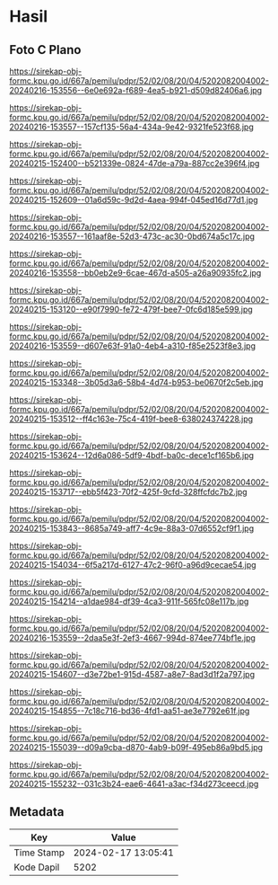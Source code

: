 # Hasil

## Foto C Plano

https://sirekap-obj-formc.kpu.go.id/667a/pemilu/pdpr/52/02/08/20/04/5202082004002-20240216-153556--6e0e692a-f689-4ea5-b921-d509d82406a6.jpg

https://sirekap-obj-formc.kpu.go.id/667a/pemilu/pdpr/52/02/08/20/04/5202082004002-20240216-153557--157cf135-56a4-434a-9e42-9321fe523f68.jpg

https://sirekap-obj-formc.kpu.go.id/667a/pemilu/pdpr/52/02/08/20/04/5202082004002-20240215-152400--b521339e-0824-47de-a79a-887cc2e396f4.jpg

https://sirekap-obj-formc.kpu.go.id/667a/pemilu/pdpr/52/02/08/20/04/5202082004002-20240215-152609--01a6d59c-9d2d-4aea-994f-045ed16d77d1.jpg

https://sirekap-obj-formc.kpu.go.id/667a/pemilu/pdpr/52/02/08/20/04/5202082004002-20240216-153557--161aaf8e-52d3-473c-ac30-0bd674a5c17c.jpg

https://sirekap-obj-formc.kpu.go.id/667a/pemilu/pdpr/52/02/08/20/04/5202082004002-20240216-153558--bb0eb2e9-6cae-467d-a505-a26a90935fc2.jpg

https://sirekap-obj-formc.kpu.go.id/667a/pemilu/pdpr/52/02/08/20/04/5202082004002-20240215-153120--e90f7990-fe72-479f-bee7-0fc6d185e599.jpg

https://sirekap-obj-formc.kpu.go.id/667a/pemilu/pdpr/52/02/08/20/04/5202082004002-20240216-153559--d607e63f-91a0-4eb4-a310-f85e2523f8e3.jpg

https://sirekap-obj-formc.kpu.go.id/667a/pemilu/pdpr/52/02/08/20/04/5202082004002-20240215-153348--3b05d3a6-58b4-4d74-b953-be0670f2c5eb.jpg

https://sirekap-obj-formc.kpu.go.id/667a/pemilu/pdpr/52/02/08/20/04/5202082004002-20240215-153512--ff4c163e-75c4-419f-bee8-638024374228.jpg

https://sirekap-obj-formc.kpu.go.id/667a/pemilu/pdpr/52/02/08/20/04/5202082004002-20240215-153624--12d6a086-5df9-4bdf-ba0c-dece1cf165b6.jpg

https://sirekap-obj-formc.kpu.go.id/667a/pemilu/pdpr/52/02/08/20/04/5202082004002-20240215-153717--ebb5f423-70f2-425f-9cfd-328ffcfdc7b2.jpg

https://sirekap-obj-formc.kpu.go.id/667a/pemilu/pdpr/52/02/08/20/04/5202082004002-20240215-153843--8685a749-aff7-4c9e-88a3-07d6552cf9f1.jpg

https://sirekap-obj-formc.kpu.go.id/667a/pemilu/pdpr/52/02/08/20/04/5202082004002-20240215-154034--6f5a217d-6127-47c2-96f0-a96d9cecae54.jpg

https://sirekap-obj-formc.kpu.go.id/667a/pemilu/pdpr/52/02/08/20/04/5202082004002-20240215-154214--a1dae984-df39-4ca3-911f-565fc08e117b.jpg

https://sirekap-obj-formc.kpu.go.id/667a/pemilu/pdpr/52/02/08/20/04/5202082004002-20240216-153559--2daa5e3f-2ef3-4667-994d-874ee774bf1e.jpg

https://sirekap-obj-formc.kpu.go.id/667a/pemilu/pdpr/52/02/08/20/04/5202082004002-20240215-154607--d3e72be1-915d-4587-a8e7-8ad3d1f2a797.jpg

https://sirekap-obj-formc.kpu.go.id/667a/pemilu/pdpr/52/02/08/20/04/5202082004002-20240215-154855--7c18c716-bd36-4fd1-aa51-ae3e7792e61f.jpg

https://sirekap-obj-formc.kpu.go.id/667a/pemilu/pdpr/52/02/08/20/04/5202082004002-20240215-155039--d09a9cba-d870-4ab9-b09f-495eb86a9bd5.jpg

https://sirekap-obj-formc.kpu.go.id/667a/pemilu/pdpr/52/02/08/20/04/5202082004002-20240215-155232--031c3b24-eae6-4641-a3ac-f34d273ceecd.jpg


## Metadata

| Key        | Value               |
| ---------- | ------------------- |
| Time Stamp | 2024-02-17 13:05:41 |
| Kode Dapil | 5202                |



